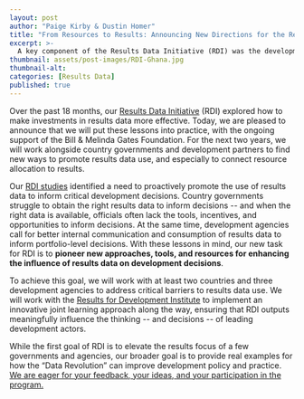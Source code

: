 ```yaml
---
layout: post
author: "Paige Kirby & Dustin Homer"
title: "From Resources to Results: Announcing New Directions for the Results Data Initiative"
excerpt: >-
  A key component of the Results Data Initiative (RDI) was the development of the Results Data Scorecard...
thumbnail: assets/post-images/RDI-Ghana.jpg
thumbnail-alt:
categories: [Results Data]
published: true
---
```


Over the past 18 months, our [Results Data Initiative](http://www.developmentgateway.org/expertise/results/) (RDI) explored how to make investments in results data more effective. Today, we are pleased to announce that we will put these lessons into practice, with the ongoing support of the Bill & Melinda Gates Foundation. For the next two years, we will work alongside country governments and development partners to find new ways to promote results data use, and especially to connect resource allocation to results.

Our [RDI studies](http://www.developmentgateway.org/expertise/results/) identified a need to proactively promote the use of results data to inform critical development decisions. Country governments struggle to obtain the right results data to inform decisions -- and when the right data is available, officials often lack the tools, incentives, and opportunities to inform decisions. At the same time, development agencies call for better internal communication and consumption of results data to inform portfolio-level decisions. With these lessons in mind, our new task for RDI is to **pioneer new approaches, tools, and resources for enhancing the influence of results data on development decisions**. 

To achieve this goal, we will work with at least two countries and three development agencies to address critical barriers to results data use. We will work with the [Results for Development Institute](http://www.resultsfordevelopment.org/) to implement an innovative joint learning approach along the way, ensuring that RDI outputs meaningfully influence the thinking -- and decisions -- of leading development actors. 

While the first goal of RDI is to elevate the results focus of a few governments and agencies, our broader goal is to provide real examples for how the “Data Revolution” can improve development policy and practice. [We are eager for your feedback, your ideas, and your participation in the program.](mailto:pkirby@developmentgateway.org) 

